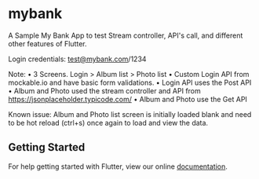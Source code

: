 # mybank

A Sample My Bank App to test Stream controller, API's call, and different other features of Flutter.

Login credentials: test@mybank.com/1234

Note: 
•	3 Screens.  Login > Album list > Photo list
•	Custom Login API from mockable.io and have basic form validations.
•	Login API uses the Post API
•	Album and Photo used the stream controller and API from https://jsonplaceholder.typicode.com/
•	Album and Photo use the Get API


Known issue: Album and Photo list screen is initially loaded blank and need to be hot reload (ctrl+s) once again to load and view the data.



## Getting Started

For help getting started with Flutter, view our online
[documentation](https://flutter.io/).
